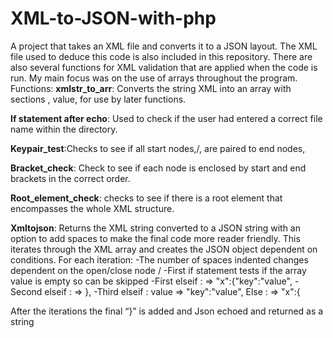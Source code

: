 # XML-to-JSON-with-php

A project that takes an XML file and converts it to a JSON layout. The XML file used to deduce this code is also included in this repository. There are also several functions for XML validation that are applied when the code is run. My main focus was on the use of arrays throughout the program.
Functions:
**xmlstr_to_arr**:  Converts the string XML into an array with sections <x>,</x> <x>value, <x key=value> for use by later functions.
 
**If statement after echo**: Used to check if the user had entered a correct file name within the directory.

**Keypair_test**:Checks to see if all start nodes,/<x/>, are paired to end nodes,</x>

**Bracket_check**: Check to see if each node is enclosed by start and end brackets in the correct order.

**Root_element_check**: checks to see if there is a root element that encompasses the whole XML structure.

**Xmltojson**: Returns the XML string converted to a JSON string with an option to add spaces to make the final code more reader friendly. This iterates through the XML array and creates the JSON object dependent on conditions. For each iteration:
-The number of spaces indented changes dependent on the open/close node /
-First if statement tests if the array value is empty so can be skipped
-First elseif : <x key=value>   =>   "x":{"key":"value",
-Second elseif : </x>    =>   },
-Third elseif : <x>value =>  "key":"value",
Else :  <x> => "x":{

After the iterations the final “}” is added and Json echoed and returned as a string
